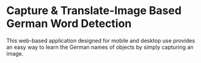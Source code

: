# Capture & Translate-Image Based German Word Detection
This web-based application designed for mobile and desktop use provides an easy way to learn the German names of objects by simply capturing an image.
